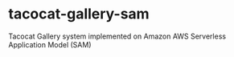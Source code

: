 # tacocat-gallery-sam
Tacocat Gallery system implemented on Amazon AWS Serverless Application Model (SAM)
